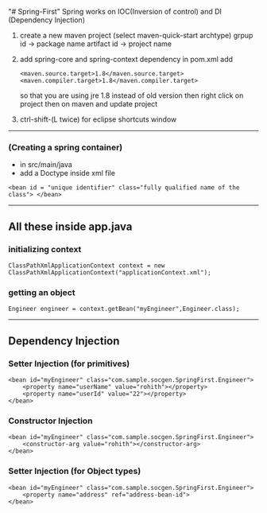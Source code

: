 "# Spring-First" 
Spring works on IOC(Inversion of control) and DI (Dependency Injection)

1. create a new maven project (select maven-quick-start archtype)
	grpup id -> package name 
	artifact id -> project name

2. add spring-core and spring-context dependency in pom.xml
   add
    ~~~~
    <maven.source.target>1.8</maven.source.target>
    <maven.compiler.target>1.8</maven.compiler.target>
    ~~~~
	so that you are using jre 1.8 instead of old version
	then right click on project then on maven  and update project

3. ctrl-shift-(L twice) for eclipse shortcuts window

-----------------
### (Creating a spring container) 
- in src/main/java
- add a Doctype inside xml file 
~~~~
<bean id = "unique identifier" class="fully qualified name of the class"> </bean>	
~~~~

-------------------
## All these inside app.java
###  initializing context
~~~~
ClassPathXmlApplicationContext context = new ClassPathXmlApplicationContext("applicationContext.xml");
~~~~

### getting an object
~~~~
Engineer engineer = context.getBean("myEngineer",Engineer.class);
~~~~

-------------------
## Dependency Injection
### Setter Injection (for primitives)
~~~~
<bean id="myEngineer" class="com.sample.socgen.SpringFirst.Engineer">
	<property name="userName" value="rohith"></property>
	<property name="userId" value="22"></property>
</bean>        
~~~~

### Constructor Injection
~~~~
<bean id="myEngineer" class="com.sample.socgen.SpringFirst.Engineer">
	<constructor-arg value="rohith"></constructor-arg>
</bean>        
~~~~

### Setter Injection (for Object types)
~~~~
<bean id="myEngineer" class="com.sample.socgen.SpringFirst.Engineer">
    <property name="address" ref="address-bean-id">
</bean>        
~~~~
    	


